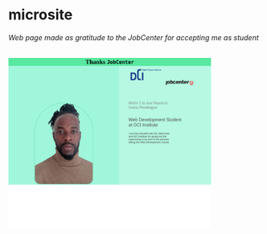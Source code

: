 # microsite
###### Web page made as gratitude to the JobCenter for accepting me as student



<img src="https://github.com/Mauricio-Sotela/Storege/blob/master/jobcenter.png" alt="job" width="80%">
